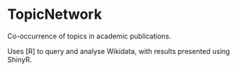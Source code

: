 # TopicNetwork
Co-occurrence of topics in academic publications.

Uses [R] to query and analyse Wikidata, with results presented using ShinyR.
